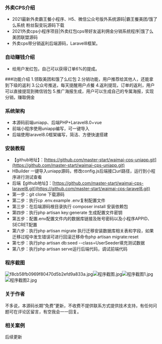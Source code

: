 ### 外卖CPS介绍

- 2021最新外卖霸王餐小程序、H5、微信公众号版外系统源码|霸王餐美团/饿了么系统 粉丝裂变玩源码下载
- 2021外卖cps小程序项目|外卖红包cps带好友返利佣金分销系统程序|饿了么美团联盟源码
- 外卖cps带分销返利后端源码，Laravel8框架。

### 自动赚钱介绍
- 给用户发红包，自己可以获得订单6%的提成。

###功能介绍
1.领取美团和饿了么红包
2.分销功能，用户推荐给其他人，还能拿到下级的返利
3.公众号推送，每天提醒用户点餐
4.返利提现，订单的返利，用户可以直接提现到微信钱包
5.推广海报生成，用户可以生成自己的专属海报，实现分销，赚取佣金


### 系统架构
- 本源码前端uniapp、后端PHP+Laravel8.0+vue
- 前端小程序使用uniapp编写，可一键导入
- 后端使用laravel8.0框架编写，简洁、方便快速搭建

### 安装教程
- 【github地址】：[https://github.com/master-start/waimai-cps-uniapp.git](https://github.com/master-start/waimai-cps-uniapp.git)
- HBuilder 一键导入uniapp源码，修改config.js后端接口url路径，运行到小程序进行测试查看
- 后端【github地址】：[https://github.com/master-start/waimai-cps-laravel8.git](https://github.com/master-start/waimai-cps-laravel8.git)
- 第一步：git clone 下载源码
- 第二步：执行cp .env.example .env复制配置文件
- 第三步：在后端源码根目录执行 composer install 安装依赖包
- 第四步：执行php artisan key:generate 生成配置文件密钥
- 第五步：配置.env配置文件内的数据库链接及账号密码以及小程序APPID、SECRET配置
- 第六步：执行php artisan migrate 执行迁移安装数据库相关表和字段，如果迁移过程中发生错误可进行回滚迁移命令php artisan migrate:reset
- 第七步：执行php artisan db:seed --class=UserSeeder填充测试数据
- 第八步：执行php artisan serve运行后端代码，调试前端代码


### 程序截图
 ![f8cb58fb0969f80470d5b2efd9a833a.jpg](https://upload-images.jianshu.io/upload_images/11169333-e93543e1def43c79.jpg?imageMogr2/auto-orient/strip%7CimageView2/2/w/200)![程序截图.jpg](https://upload-images.jianshu.io/upload_images/11169333-5e47fa02df797f72.jpg?imageMogr2/auto-orient/strip%7CimageView2/2/w/200)![程序截图1.jpg](https://upload-images.jianshu.io/upload_images/11169333-28d6b450567d2e3e.jpg?imageMogr2/auto-orient/strip%7CimageView2/2/w/200)![程序截图2.jpg](https://upload-images.jianshu.io/upload_images/11169333-bd9c23e8c47a801d.jpg?imageMogr2/auto-orient/strip%7CimageView2/2/w/200)

### 关于作者
不多说，本源码长期“免费”更新，不收费不提供联系方式提供技术支持，有任何问题可在评论区留言，有空我会一一回复。

### 相关案例
后续更新